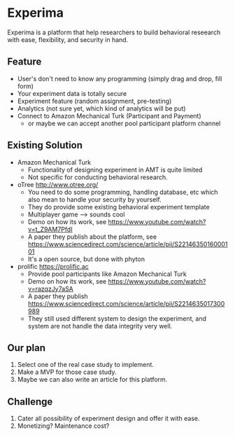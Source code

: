 # Experima

Experima is a platform that help researchers to build behavioral reseearch with ease, flexibility, and security in hand.

## Feature

- User's don't need to know any programming (simply drag and drop, fill form)
- Your experiment data is totally secure
- Experiment feature (random assignment, pre-testing)
- Analytics (not sure yet, which kind of analytics will be put)
- Connect to Amazon Mechanical Turk (Participant and Payment)
  - or maybe we can accept another pool participant platform channel

## Existing Solution

- Amazon Mechanical Turk
  - Functionality of designing experiment in AMT is quite limited
  - Not specific for conducting behavioral research.
- oTree <http://www.otree.org/>
  - You need to do some programming, handling database, etc which also mean to handle your security by yourself.
  - They do provide some existing behavioral experiment template
  - Multiplayer game --> sounds cool
  - Demo on how its work, see <https://www.youtube.com/watch?v=t_Z9AM7PfdI>
  - A paper they publish about the platform, see <https://www.sciencedirect.com/science/article/pii/S2214635016000101>
  - It's a open source, but done with phyton
- prolific <https://prolific.ac>
  - Provide pool participants like Amazon Mechanical Turk
  - Demo on how its work, see <https://www.youtube.com/watch?v=razqzJy7aSA>
  - A paper they publish <https://www.sciencedirect.com/science/article/pii/S2214635017300989>
  - They still used different system to design the experiment, and system are not handle the data integrity very well.

## Our plan

1. Select one of the real case study to implement.
2. Make a MVP for those case study.
3. Maybe we can also write an article for this platform.

## Challenge

1. Cater all possibility of experiment design and offer it with ease.
2. Monetizing? Maintenance cost?